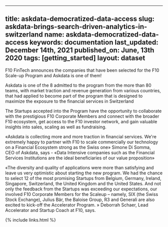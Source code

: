 
  ---
  title: askdata-democratized-data-access
  slug: askdata-brings-search-driven-analytics-in-switzerland
  name: askdata-democratized-data-access
  keywords: documentation
  last_updated: December 14th, 2021
  published_on: June, 13th 2020
  tags: [getting_started]
  layout: dataset
  ---

<p>F10 FinTech announces the companies that have been selected for the F10 Scale-up Program and Askdata is one of them!</p><p>Askdata is one of the 8 admitted to the program from the more than 80 teams, with market traction and revenue generation from various countries, that had applied to become part of the program that is designed to maximize the exposure to the financial services in Switzerland</p><p>The Startups accepted into the Program have the opportunity to collaborate with the prestigious F10 Corporate Members and connect with the broader F10 ecosystem, get access to the F10 investor network, and gain valuable insights into sales, scaling as well as fundraising. <br></p><p>«Askdata is collecting more and more traction in financial services. We're extremely happy to partner with F10 to scale commercially our technology on a Financial Ecosystem strong as the Swiss one» Simone Di Somma, CEO&nbsp;of Askdata, says - «Data Intensive companies such as the Financial Services Institutions are the ideal beneficiaries of our value proposition»</p><p>«The diversity and quality of applications were more than satisfying and leave us very optimistic about starting the new program. We had the chance to select 12 of the most promising Startups from Belgium, Germany, Ireland, Singapore, Switzerland, the United Kingdom and the United States. And not only the feedback from the Startups was exceeding our expectations, our involved F10 Corporate Members for the Scaleup – namely, SIX (the Swiss Stock Exchange), Julius Bär, the Baloise Group, R3 and Generali are also excited to kick-off the Accelerator Program. » Deborrah Schaer, Lead Accelerator and Startup Coach at F10, says.</p>

  {% include links.html %}

  